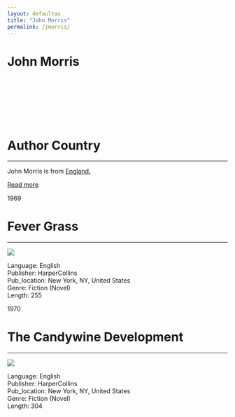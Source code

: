 ```yaml
---
layout: defaultau
title: "John Morris"
permalink: /jmorris/
---
```

<!-- partial:index.partial.html -->
<div class="content">
     <h1>John Morris</h1>
    <div class="quote">
        <div><img src="" class="logo"></div>
    </div>
    <div class="timeline">
        <div style="padding-bottom:100px;"></div>
        <div class="block">
             <div class="date right"><p class="right"> </p></div>
            <div class="dot"></div>
            <div class="left first">
            <div class="author_country">
                <h1>Author Country</h1><hr>
          <div class="aclocation">  <p>John Morris is from <a href="http://localhost:4000/62">England.</a></p></div>
              <div class="acreadmore">  <a href="" target="_blank">Read more</a></div>
            </div>
            </div>
        <div class="block">
            <div class="date left"><p class="left">1969</p></div>
            <div class="dot"></div>
            <div class="right">
                <h1>Fever Grass</h1><hr>
                <p><img src="https://m.media-amazon.com/images/I/51RQ+HSSuDL._SY279_BO1,204,203,200_.jpg"></p>
                <p>
                Language: English<br/>
                Publisher: HarperCollins<br/>
                Pub_location: New York, NY, United States<br/>
                Genre: Fiction (Novel)<br/>
                Length: 255 <br/>                   </p>
            </div>
        </div>
       <div class="block">
            <div class="date left"><p class="left">1970</p></div>
            <div class="dot"></div>
            <div class="right">
                <h1>The Candywine Development</h1><hr>
                <p><img src="https://ufdcimages.uflib.ufl.edu/AA/00/03/05/56/00001/PR9265-9-M59C361970_dj.jpg"></p>
                <p>
                Language: English<br/>
                Publisher: HarperCollins<br/>
                Pub_location: New York, NY, United States<br/>
                Genre: Fiction (Novel)<br/>
                Length: 304 <br/>                   </p>
            </div>
        </div>
